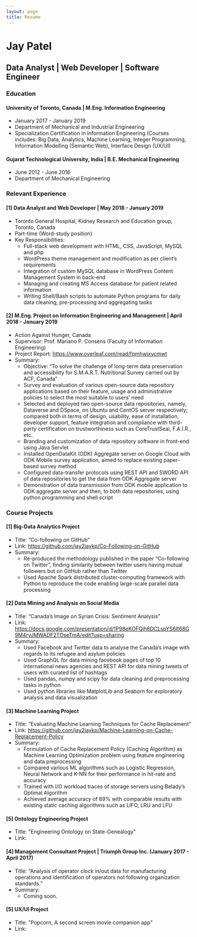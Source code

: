 ```yaml
---
layout: page
title: Resume
---
```


# Jay Patel
## Data Analyst | Web Developer | Software Engineer
### Education

#### University of Toronto, Canada | M.Eng. Information Engineering
- January 2017 - January 2019
- Department of Mechanical and Industrial Engineering 
- Specialization Certification in Information Engineering (Courses includes: Big Data, Analytics, Machine Learning, Integer Programming, Information Modelling (Semantic Web), Interface Design (UX/UI)
<!-- GPA: 3.68 / 4.00 -->

#### Gujarat Technological University, India | B.E. Mechanical Engineering 
- June 2012 - June 2016
- Department of Mechanical Engineering
<!-- GPA: 8.01 / 10.0 -->

### Relevant Experience

#### [1] Data Analyst and Web Developer | May 2018 - January 2019
 - Toronto General Hospital, Kidney Research and Education group, Toronto, Canada
 - Part-time (Word-study position)
 - Key Responsibilities:
    - Full-stack web development with HTML, CSS, JavaScript, MySQL and php
    - WordPress theme management and modification as per client’s requirements
    - Integration of custom MySQL database in WordPress Content Management System in back-end
    - Managing and creating MS Access database for patient related information
    - Writing Shell/Bash scripts to automate Python programs for daily data cleaning, pre-processing and aggregating tasks

#### [2] M.Eng. Project on Information Engineering and Management  | April 2018 - January 2019
 - Action Against Hunger, Canada
 - Supervisor: Prof. Mariano P. Consens (Faculty of Information Engineering)
 - Project Report: https://www.overleaf.com/read/fpmhwjxycmwt 
 - Summary:
    - Objective: “To solve the challenge of long-term data preservation and accessibility for S.M.A.R.T. Nutritional Survey carried out by ACF, Canada”
    - Survey and evaluation of various open-source data repository applications based on their feature, usage and administrative policies to select the most suitable to users’ need
    - Selected and deployed two open-source data repositories, namely, Dataverse and DSpace, on Ubuntu and CentOS server respectively; compared both in terms of design, usability, ease of installation, developer support,  feature integration and compliance with third-party certification on trustworthiness such as CoreTrustSeal, F.A.I.R., etc.
    - Branding and customization of data repository software in front-end using Java Servlet 
    - Installed OpenDataKit (ODK) Aggregate server on Google Cloud with ODK Mobile survey application, aimed to replace existing paper-based survey method
    - Configured data-transfer protocols using REST API and SWORD API of data repositories to get the data from ODK Aggregate server
    - Demonstration of data transmission from ODK mobile application to ODK aggregate server and then, to both data repositories, using python programming and shell script

### Course Projects

#### [1] Big-Data Analytics Project
 - Title: “Co-following on GitHub”
 - Link: https://github.com/jay2jaykp/Co-Following-on-GitHub 
 - Summary:
    - Re-produced the methodology published in the paper “Co-following on Twitter”, finding similarity between twitter users having mutual followers but on GitHub rather than Twitter
    - Used Apache Spark distributed cluster-computing framework with Python to reproduce the code enabling large-scale parallel data processing
  
#### [2] Data Mining and Analysis on Social Media
 - Title: “Canada’s Image on Syrian Crisis: Sentiment Analysis”
 - Link: https://docs.google.com/presentation/d/1P98eKOFQjh6DCLspYS6It68G9M4ryJMWADF2TOseTmA/edit?usp=sharing 
 - Summary:
    - Used Facebook and Twitter data to analyse the Canada’s image with regards to its refugee and asylum policies
    - Used GraphQL for data mining facebook pages of top 10 international news agencies and REST API for data mining tweets of users with curated list of hashtags
    - Used pandas, numpy and scipy for data cleaning and preprocessing tasks in python
    - Used python libraries like MatplotLib and Seaborn for exploratory analysis and data visualization

#### [3] Machine Learning Project
 - Title: “Evaluating Machine Learning Techniques for Cache Replacement”
 - Link: https://github.com/jay2jaykp/Machine-Learning-on-Cache-Replacement-Policy
 - Summary:
    - Formulation of Cache Replacement Policy (Caching Algorithm) as Machine Learning Optimization problem using feature engineering and data preprocessing
    - Compared various ML algorithms such as Logistic Regression, Neural Network and K-NN for their performance in hit-rate and accuracy
    - Trained with I/O workload traces of storage servers using Belady’s Optimal Algorithm
    - Achieved average accuracy of 89% with comparable results with existing static caching algorithms such as LIFO, LRU and LFU

#### [5] Ontology Engineering Project
 - Title: "Engineering Ontology on State-Genealogy"
 - Link:

#### [4] Management Consultant Project | Triumph Group Inc. (January 2017 - April 2017)
 - Title: “Analysis of operator clock in/out data for manufacturing operations and identification of operators not following organization standards.”
 - Summary:
    - Coming soon.

#### [5] UX/UI Project
 - Title: "Popcorn, A second screen movie companion app"
 - Link:








